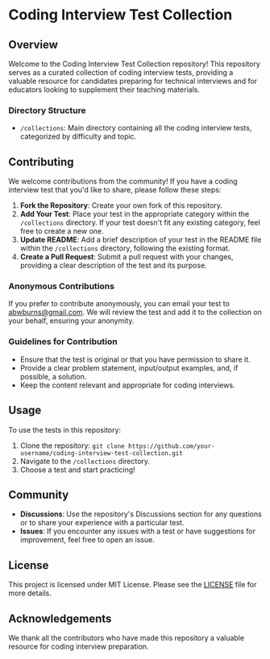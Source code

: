 # Coding Interview Test Collection

## Overview

Welcome to the Coding Interview Test Collection repository! This repository serves as a curated collection of coding interview tests, providing a valuable resource for candidates preparing for technical interviews and for educators looking to supplement their teaching materials.

### Directory Structure

- `/collections`: Main directory containing all the coding interview tests, categorized by difficulty and topic.

## Contributing

We welcome contributions from the community! If you have a coding interview test that you'd like to share, please follow these steps:

1. **Fork the Repository**: Create your own fork of this repository.
2. **Add Your Test**: Place your test in the appropriate category within the `/collections` directory. If your test doesn't fit any existing category, feel free to create a new one.
3. **Update README**: Add a brief description of your test in the README file within the `/collections` directory, following the existing format.
4. **Create a Pull Request**: Submit a pull request with your changes, providing a clear description of the test and its purpose.

### Anonymous Contributions

If you prefer to contribute anonymously, you can email your test to [abwburns@gmail.com](mailto:abwburns@gmail.com). We will review the test and add it to the collection on your behalf, ensuring your anonymity.

### Guidelines for Contribution

- Ensure that the test is original or that you have permission to share it.
- Provide a clear problem statement, input/output examples, and, if possible, a solution.
- Keep the content relevant and appropriate for coding interviews.

## Usage

To use the tests in this repository:

1. Clone the repository: `git clone https://github.com/your-username/coding-interview-test-collection.git`
2. Navigate to the `/collections` directory.
3. Choose a test and start practicing!

## Community

- **Discussions**: Use the repository's Discussions section for any questions or to share your experience with a particular test.
- **Issues**: If you encounter any issues with a test or have suggestions for improvement, feel free to open an issue.

## License

This project is licensed under MIT License. Please see the [LICENSE](LICENSE) file for more details.

## Acknowledgements

We thank all the contributors who have made this repository a valuable resource for coding interview preparation.

